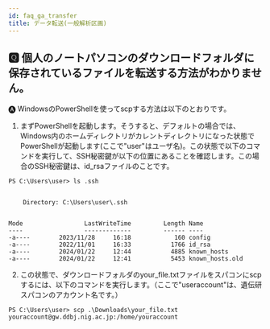 ```yaml
---
id: faq_ga_transfer
title: データ転送(一般解析区画)
---
```


## &#x1F180; 個人のノートパソコンのダウンロードフォルダに保存されているファイルを転送する方法がわかりません。

&#x1F150; WindowsのPowerShellを使ってscpする方法は以下のとおりです。

1. まずPowerShellを起動します。そうすると、デフォルトの場合では、Windows内のホームディレクトリがカレントディレクトリになった状態でPowerShellが起動します(ここで"user"はユーザ名)。この状態で以下のコマンドを実行して、SSH秘密鍵が以下の位置にあることを確認します。この場合のSSH秘密鍵は、id_rsaファイルのことです。

```
PS C:\Users\user> ls .ssh


    Directory: C:\Users\user\.ssh


Mode                 LastWriteTime         Length Name
----                 -------------         ------ ----
-a----        2023/11/28     16:18            160 config
-a----        2022/11/01     16:33           1766 id_rsa
-a----        2024/01/22     12:44           4885 known_hosts
-a----        2024/01/22     12:41           5453 known_hosts.old
```

2. この状態で、ダウンロードフォルダのyour_file.txtファイルをスパコンにscpするには、以下のコマンドを実行します。（ここで"useraccount"は、遺伝研スパコンのアカウント名です。）

```
PS C:\Users\user> scp .\Downloads\your_file.txt
youraccount@gw.ddbj.nig.ac.jp:/home/youraccount
```


